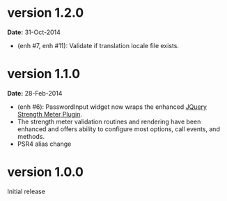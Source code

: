 version 1.2.0
=============
**Date:** 31-Oct-2014

- (enh #7, enh #11): Validate if translation locale file exists.

version 1.1.0
=============
**Date:** 28-Feb-2014

- (enh #6): PasswordInput widget now wraps the enhanced [JQuery Strength Meter Plugin](http://github.com/kartik-v/strength-meter). 
- The strength meter validation routines and rendering have been enhanced and offers ability to configure most options, call events, and methods.
- PSR4 alias change

version 1.0.0
=============
Initial release